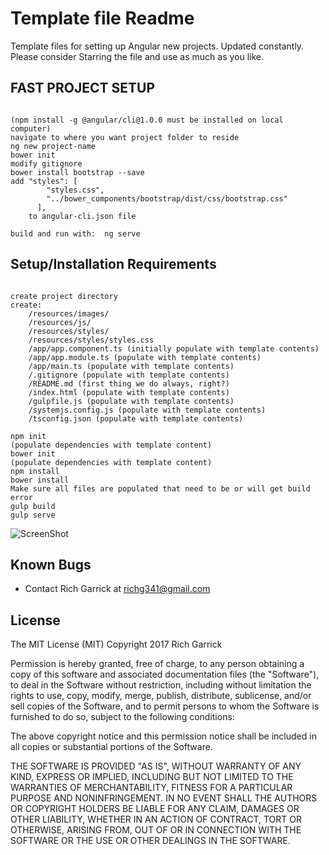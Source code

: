 # Template file Readme

Template files for setting up Angular new projects.  Updated constantly.
Please consider Starring the file and use as much as you like.

## FAST PROJECT SETUP
<pre><code>
(npm install -g @angular/cli@1.0.0 must be installed on local computer)
navigate to where you want project folder to reside
ng new project-name
bower init
modify gitignore
bower install bootstrap --save
add "styles": [
        "styles.css",
        "../bower_components/bootstrap/dist/css/bootstrap.css"
      ],
	to angular-cli.json file

build and run with:  ng serve
</code></pre>



## Setup/Installation Requirements

<pre><code>
create project directory
create:
 	/resources/images/
	/resources/js/
	/resources/styles/
	/resources/styles/styles.css
	/app/app.component.ts (initially populate with template contents)
	/app/app.module.ts (populate with template contents)
	/app/main.ts (populate with template contents)
	/.gitignore (populate with template contents)
	/README.md (first thing we do always, right?)
	/index.html (populate with template contents)
	/gulpfile.js (populate with template contents)
	/systemjs.config.js (populate with template contents)
	/tsconfig.json (populate with template contents)

npm init
(populate dependencies with template content)
bower init
(populate dependencies with template content)
npm install
bower install
Make sure all files are populated that need to be or will get build error
gulp build
gulp serve
</code></pre>

![ScreenShot](/img/screenshot01.png)


## Known Bugs
* Contact Rich Garrick at <richg341@gmail.com>

## License
The MIT License (MIT)
Copyright 2017 Rich Garrick

Permission is hereby granted, free of charge, to any person obtaining a copy of this software and associated documentation files (the "Software"), to deal in the Software without restriction, including without limitation the rights to use, copy, modify, merge, publish, distribute, sublicense, and/or sell copies of the Software, and to permit persons to whom the Software is furnished to do so, subject to the following conditions:

The above copyright notice and this permission notice shall be included in all copies or substantial portions of the Software.

THE SOFTWARE IS PROVIDED "AS IS", WITHOUT WARRANTY OF ANY KIND, EXPRESS OR IMPLIED, INCLUDING BUT NOT LIMITED TO THE WARRANTIES OF MERCHANTABILITY, FITNESS FOR A PARTICULAR PURPOSE AND NONINFRINGEMENT. IN NO EVENT SHALL THE AUTHORS OR COPYRIGHT HOLDERS BE LIABLE FOR ANY CLAIM, DAMAGES OR OTHER LIABILITY, WHETHER IN AN ACTION OF CONTRACT, TORT OR OTHERWISE, ARISING FROM, OUT OF OR IN CONNECTION WITH THE SOFTWARE OR THE USE OR OTHER DEALINGS IN THE SOFTWARE.
